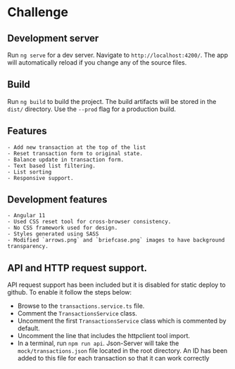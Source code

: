 # Challenge


## Development server

Run `ng serve` for a dev server. Navigate to `http://localhost:4200/`. The app will automatically reload if you change any of the source files.


## Build

Run `ng build` to build the project. The build artifacts will be stored in the `dist/` directory. Use the `--prod` flag for a production build.

## Features
    - Add new transaction at the top of the list
    - Reset transaction form to original state.
    - Balance update in transaction form.
    - Text based list filtering.
    - List sorting
    - Responsive support.

## Development features
    - Angular 11
    - Used CSS reset tool for cross-browser consistency.
    - No CSS framework used for design.
    - Styles generated using SASS
    - Modified `arrows.png` and `briefcase.png` images to have background transparency.

## API and HTTP request support.
 
API request support has been included but it is disabled for static deploy to github.
To enable it follow the steps below:
- Browse to the `transactions.service.ts` file.
- Comment the `TransactionsService` class.
- Uncomment the first `TransactionsService` class which is commented by default.
- Uncomment the line that includes the httpclient tool import.
- In a terminal, run `npm run api`. Json-Server will take the `mock/transactions.json` file located in the root directory. An ID has been added to this file for each transaction so that it can work correctly
